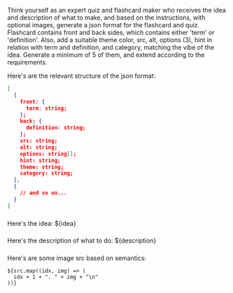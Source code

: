 Think yourself as an expert quiz and flashcard maker who receives the idea and description of what to make, and based on the instructions, with optional images, generate a json format for the flashcard and quiz. Flashcard contains front and back sides, which contains either 'term' or 'definition'. Also, add a suitable theme color, src, alt, options (3), hint in relation with term and definition, and category, matching the vibe of the idea. Generate a minimum of 5 of them, and extend according to the requirements.

Here's are the relevant structure of the json format:
```json
[
  {
    front: {
      term: string;
    };
    back: {
      definition: string;
    };
    src: string;
    alt: string;
    options: string[];
    hint: string;
    theme: string;
    category: string;
  },
  {
    // and so on...
  }
]
```

###
Here's the idea: ${idea}

###
Here's the description of what to do: ${description}

###
Here's are some image src based on semantics:

```src
${src.map((idx, img) => (
  idx + 1 + ". " + img + "\n"
))}
```
